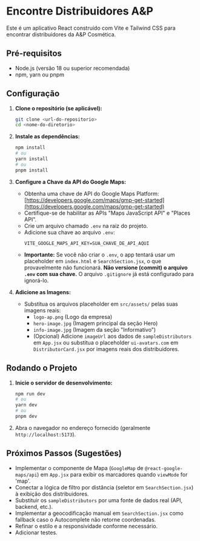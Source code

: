 # Encontre Distribuidores A&P

Este é um aplicativo React construído com Vite e Tailwind CSS para encontrar distribuidores da A&P Cosmética.

## Pré-requisitos

*   Node.js (versão 18 ou superior recomendada)
*   npm, yarn ou pnpm

## Configuração

1.  **Clone o repositório (se aplicável):**
    ```bash
    git clone <url-do-repositorio>
    cd <nome-do-diretorio>
    ```

2.  **Instale as dependências:**
    ```bash
    npm install
    # ou
    yarn install
    # ou
    pnpm install
    ```

3.  **Configure a Chave da API do Google Maps:**
    *   Obtenha uma chave de API do Google Maps Platform: [https://developers.google.com/maps/gmp-get-started](https://developers.google.com/maps/gmp-get-started)
    *   Certifique-se de habilitar as APIs "Maps JavaScript API" e "Places API".
    *   Crie um arquivo chamado `.env` na raiz do projeto.
    *   Adicione sua chave ao arquivo `.env`:
        ```
        VITE_GOOGLE_MAPS_API_KEY=SUA_CHAVE_DE_API_AQUI
        ```
    *   **Importante:** Se você não criar o `.env`, o app tentará usar um placeholder em `index.html` e `SearchSection.jsx`, o que provavelmente não funcionará. **Não versione (commit) o arquivo `.env` com sua chave.** O arquivo `.gitignore` já está configurado para ignorá-lo.

4.  **Adicione as Imagens:**
    *   Substitua os arquivos placeholder em `src/assets/` pelas suas imagens reais:
        *   `logo-ap.png` (Logo da empresa)
        *   `hero-image.jpg` (Imagem principal da seção Hero)
        *   `info-image.jpg` (Imagem da seção "Informativo")
        *   (Opcional) Adicione `imageUrl` aos dados de `sampleDistributors` em `App.jsx` ou substitua o placeholder `ui-avatars.com` em `DistributorCard.jsx` por imagens reais dos distribuidores.

## Rodando o Projeto

1.  **Inicie o servidor de desenvolvimento:**
    ```bash
    npm run dev
    # ou
    yarn dev
    # ou
    pnpm dev
    ```

2.  Abra o navegador no endereço fornecido (geralmente `http://localhost:5173`).

## Próximos Passos (Sugestões)

*   Implementar o componente de Mapa (`GoogleMap` de `@react-google-maps/api`) em `App.jsx` para exibir os marcadores quando `viewMode` for 'map'.
*   Conectar a lógica de filtro por distância (seletor em `SearchSection.jsx`) à exibição dos distribuidores.
*   Substituir os `sampleDistributors` por uma fonte de dados real (API, backend, etc.).
*   Implementar a geocodificação manual em `SearchSection.jsx` como fallback caso o Autocomplete não retorne coordenadas.
*   Refinar o estilo e a responsividade conforme necessário.
*   Adicionar testes. 